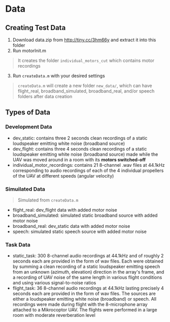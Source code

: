 # Data
## Creating Test Data
1. Download data.zip from http://tiny.cc/3hm66y and extract it into this folder
2. Run motorInit.m
> It creates the folder `individual_motors_cut` which contains motor recordings
3. Run `createData.m` with your desired settings
> `createData.m` will create a new folder `new_data/`, which can have flight_real, broadband_simulated, broadband_real, and/or speech folders after data creation

## Types of Data
### Development Data
* dev_static: contains three 2 seconds clean recordings of a static loudspeaker emitting white noise (broadband source)
* dev_flight: contains three 4 seconds clean recordings of a static loudspeaker emitting white noise (broadband source) made while the UAV was moved around in a room with its __motors switched-off__
* individual_motor_recordings: contains 21 8-channel .wav files at 44.1kHz corresponding to audio recordings of each of the 4 individual propellers of the UAV at different speeds (angular velocity)

### Simuilated Data
> Simulated from `createData.m`
* flight_real: dev_flight data with added motor noise
* broadband_simulated: simulated static broadband source with added motor noise
* broadband_real: dev_static data with added motor noise
* speech: simulated static speech source with added motor noise

### Task Data
* static_task: 300 8-channel audio recordings at 44.1kHz and of roughly 2 seconds each are provided in the form of wav files. Each were obtained by summing a clean recording of a static loudspeaker emitting speech from an unknown (azimuth, elevation) direction in the array's frame, and a recording of UAV noise of the same length in various flight conditions and using various signal-to-noise ratios
* flight_task: 36 8-channel audio recordings at 44.1kHz lasting precisely 4 seconds each are provided in the form of wav files. The sources are either a loudspeaker emitting white noise (broadband) or speech. All recordings were made during flight with the 8-microphone array attached to a Mikrocoptor UAV. The flights were performed in a large room with moderate reverberation level
 
